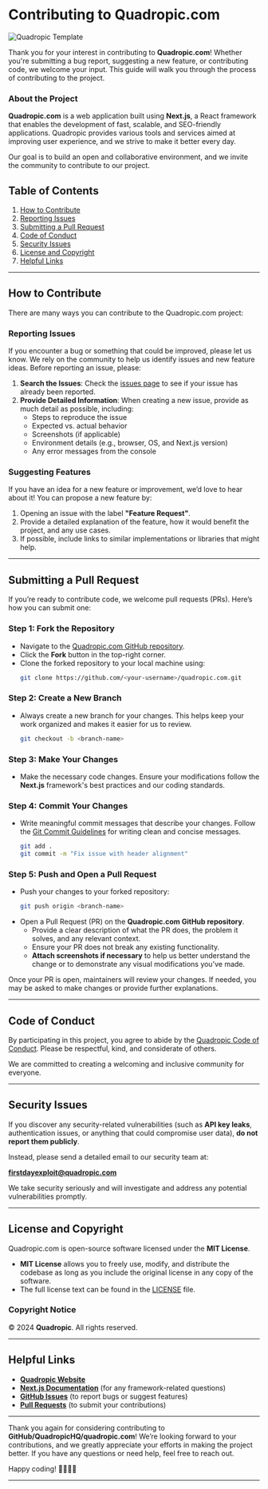 # Contributing to Quadropic.com

![Quadropic Template](https://github.com/QuadropicHQ/quadropic.com/blob/main/template.png)

Thank you for your interest in contributing to **Quadropic.com**! Whether you're submitting a bug report, suggesting a new feature, or contributing code, we welcome your input. This guide will walk you through the process of contributing to the project.

### About the Project

**Quadropic.com** is a web application built using **Next.js**, a React framework that enables the development of fast, scalable, and SEO-friendly applications. Quadropic provides various tools and services aimed at improving user experience, and we strive to make it better every day.

Our goal is to build an open and collaborative environment, and we invite the community to contribute to our project.

## Table of Contents

1. [How to Contribute](#how-to-contribute)
2. [Reporting Issues](#reporting-issues)
3. [Submitting a Pull Request](#submitting-a-pull-request)
4. [Code of Conduct](#code-of-conduct)
5. [Security Issues](#security-issues)
6. [License and Copyright](#license-and-copyright)
7. [Helpful Links](#helpful-links)

---

## How to Contribute

There are many ways you can contribute to the Quadropic.com project:

### Reporting Issues

If you encounter a bug or something that could be improved, please let us know. We rely on the community to help us identify issues and new feature ideas. Before reporting an issue, please:

1. **Search the Issues**: Check the [issues page](https://github.com/QuadropicHQ/quadropic.com/issues) to see if your issue has already been reported.
2. **Provide Detailed Information**: When creating a new issue, provide as much detail as possible, including:
   - Steps to reproduce the issue
   - Expected vs. actual behavior
   - Screenshots (if applicable)
   - Environment details (e.g., browser, OS, and Next.js version)
   - Any error messages from the console

### Suggesting Features

If you have an idea for a new feature or improvement, we’d love to hear about it! You can propose a new feature by:

1. Opening an issue with the label **"Feature Request"**.
2. Provide a detailed explanation of the feature, how it would benefit the project, and any use cases.
3. If possible, include links to similar implementations or libraries that might help.

---

## Submitting a Pull Request

If you’re ready to contribute code, we welcome pull requests (PRs). Here’s how you can submit one:

### Step 1: Fork the Repository

- Navigate to the [Quadropic.com GitHub repository](https://github.com/QuadropicHQ/quadropic.com).
- Click the **Fork** button in the top-right corner.
- Clone the forked repository to your local machine using:
  ```bash
  git clone https://github.com/<your-username>/quadropic.com.git
  ```

### Step 2: Create a New Branch

- Always create a new branch for your changes. This helps keep your work organized and makes it easier for us to review.
  ```bash
  git checkout -b <branch-name>
  ```

### Step 3: Make Your Changes

- Make the necessary code changes. Ensure your modifications follow the **Next.js** framework's best practices and our coding standards.

### Step 4: Commit Your Changes

- Write meaningful commit messages that describe your changes. Follow the [Git Commit Guidelines](https://chris.beams.io/posts/git-commit/) for writing clean and concise messages.
  ```bash
  git add .
  git commit -m "Fix issue with header alignment"
  ```

### Step 5: Push and Open a Pull Request

- Push your changes to your forked repository:
  ```bash
  git push origin <branch-name>
  ```
- Open a Pull Request (PR) on the **Quadropic.com GitHub repository**.
  - Provide a clear description of what the PR does, the problem it solves, and any relevant context.
  - Ensure your PR does not break any existing functionality.
  - **Attach screenshots if necessary** to help us better understand the change or to demonstrate any visual modifications you’ve made.

Once your PR is open, maintainers will review your changes. If needed, you may be asked to make changes or provide further explanations.

---

## Code of Conduct

By participating in this project, you agree to abide by the [Quadropic Code of Conduct](https://www.contributor-covenant.org/version/2/0/code_of_conduct.html). Please be respectful, kind, and considerate of others.

We are committed to creating a welcoming and inclusive community for everyone.

---

## Security Issues

If you discover any security-related vulnerabilities (such as **API key leaks**, authentication issues, or anything that could compromise user data), **do not report them publicly**.

Instead, please send a detailed email to our security team at:

**firstdayexploit@quadropic.com**

We take security seriously and will investigate and address any potential vulnerabilities promptly.

---

## License and Copyright

Quadropic.com is open-source software licensed under the **MIT License**.

- **MIT License** allows you to freely use, modify, and distribute the codebase as long as you include the original license in any copy of the software.
- The full license text can be found in the [LICENSE](https://github.com/QuadropicHQ/quadropic.com/LICENSE) file.

### Copyright Notice

© 2024 **Quadropic**. All rights reserved.

---

## Helpful Links

- **[Quadropic Website](https://quadropic.com)**
- **[Next.js Documentation](https://nextjs.org/docs)** (for any framework-related questions)
- **[GitHub Issues](https://github.com/QuadropicHQ/quadropic.com/issues)** (to report bugs or suggest features)
- **[Pull Requests](https://github.com/QuadropicHQ/quadropic.com/pulls)** (to submit your contributions)

---

Thank you again for considering contributing to **GitHub/QuadropicHQ/quadropic.com**! We’re looking forward to your contributions, and we greatly appreciate your efforts in making the project better. If you have any questions or need help, feel free to reach out.

Happy coding! 👩‍💻👨‍💻

---
